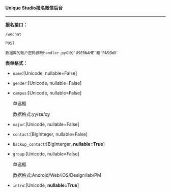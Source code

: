 #### Unique Studio报名微信后台

----------------------------------------------------------------------

**报名接口：**

	/wechat

	POST

	数据库的账户密码修改handler.py中的`USERNAME`和`PASSWD`

**表单格式：**

- `name`:[Unicode, nullable=False]


- `gender`:[Unicode, nullable=False]


- `campus`:[Unicode, nullable=False]

	单选框

	数据格式:yy/zs/qy

- `major`:[Unicode, nullable=False]


- `contact`:[BigInteger, nullable=False]


- `backup_contact`:[BigInterger, **nullable=True**]


- `group`:[Unicode, nullable=False]

	单选框

	数据格式:Android/Web/iOS/Design/lab/PM

- `intro`:[Unicode, **nullable=True**]
  
  ​